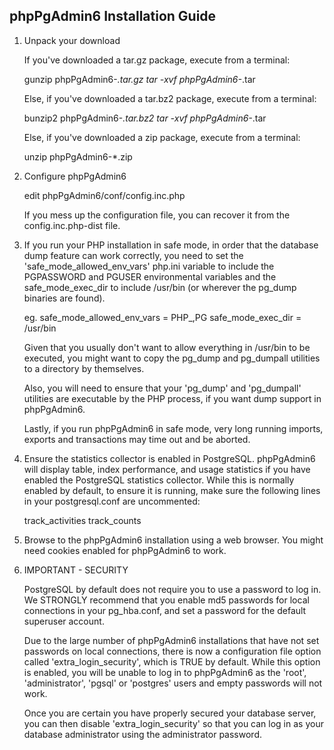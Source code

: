 phpPgAdmin6 Installation Guide
-----------------------------

1. Unpack your download

   If you've downloaded a tar.gz package, execute from a terminal:

   gunzip phpPgAdmin6-*.tar.gz
   tar -xvf phpPgAdmin6-*.tar

   Else, if you've downloaded a tar.bz2 package, execute from a terminal: 

   bunzip2 phpPgAdmin6-*.tar.bz2
   tar -xvf phpPgAdmin6-*.tar

   Else, if you've downloaded a zip package, execute from a terminal:

   unzip phpPgAdmin6-*.zip

2. Configure phpPgAdmin6

   edit phpPgAdmin6/conf/config.inc.php

   If you mess up the configuration file, you can recover it from the
   config.inc.php-dist file.

3. If you run your PHP installation in safe mode, in order that the database
   dump feature can work correctly, you need to set the 'safe_mode_allowed_env_vars'
   php.ini variable to include the PGPASSWORD and PGUSER environmental variables
   and the safe_mode_exec_dir to include /usr/bin (or wherever the pg_dump
   binaries are found).
   
   	eg. safe_mode_allowed_env_vars = PHP_,PG
   	    safe_mode_exec_dir = /usr/bin
   
   Given that you usually don't want to allow everything in /usr/bin to
   be executed, you might want to copy the pg_dump and pg_dumpall utilities
   to a directory by themselves.
   
   Also, you will need to ensure that your 'pg_dump' and 'pg_dumpall' utilities
   are executable by the PHP process, if you want dump support in phpPgAdmin6.

   Lastly, if you run phpPgAdmin6 in safe mode, very long running imports,
   exports and transactions may time out and be aborted.

4. Ensure the statistics collector is enabled in PostgreSQL.  phpPgAdmin6 will 
   display table, index performance, and usage statistics if you have enabled
   the PostgreSQL statistics collector.  While this is normally enabled by 
   default, to ensure it is running, make sure the following lines in your 
   postgresql.conf are uncommented: 

    track_activities
    track_counts 

5. Browse to the phpPgAdmin6 installation using a web browser.  You might
   need cookies enabled for phpPgAdmin6 to work.

6. IMPORTANT - SECURITY

   PostgreSQL by default does not require you to use a password to log in.
   We STRONGLY recommend that you enable md5 passwords for local connections
   in your pg_hba.conf, and set a password for the default superuser account.

   Due to the large number of phpPgAdmin6 installations that have not set
   passwords on local connections, there is now a configuration file
   option called 'extra_login_security', which is TRUE by default.  While
   this option is enabled, you will be unable to log in to phpPgAdmin6 as
   the 'root', 'administrator', 'pgsql' or 'postgres' users and empty passwords
   will not work.
   
   Once you are certain you have properly secured your database server, you
   can then disable 'extra_login_security' so that you can log in as your
   database administrator using the administrator password.
